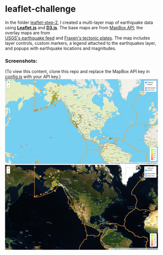 # leaflet-challenge
In the folder [leaflet-step-2](leaflet-step-2/), I created a multi-layer map of earthquake data using [**Leaflet.js**](https://leafletjs.com/) and [**D3.js**](https://d3js.org/). The base maps are from [MapBox API](https://www.mapbox.com/); the overlay maps are from  
[USGS's earthquake feed](http://earthquake.usgs.gov/earthquakes/feed/v1.0/geojson.php) and [Fraxen's tectonic plates](https://github.com/fraxen/tectonicplates). The map includes layer controls, custom markers, a legend attached to the earthquakes layer, and popups with earthquake locations and magnitudes.

### Screenshots:
(To view this content, clone this repo and replace the MapBox API key in [config.js](leaflet-challenge/blob/master/leaflet-step-2/static/js/config.js) with your API key.)
![Screenshot Outdoors](screenshot-leaflet-map-1.png)
![Screenshot Satelitte](screenshot-leaflet-map-2.png)